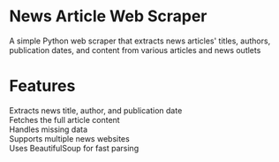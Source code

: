 # News Article Web Scraper

A simple Python web scraper that extracts news articles' titles, authors, publication dates, and content from various articles and news outlets
# Features
Extracts news title, author, and publication date  
Fetches the full article content  
Handles missing data   
Supports multiple news websites  
Uses BeautifulSoup for fast parsing  

